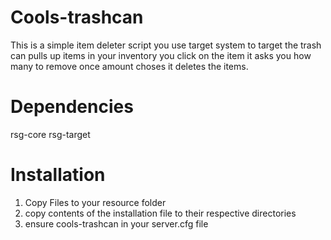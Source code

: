 # Cools-trashcan
This is a simple item deleter script you use target system to target the trash can pulls up items in your inventory you click on the item it asks you how many to remove once amount choses it deletes the items.

# Dependencies
rsg-core
rsg-target

# Installation
1. Copy Files to your resource folder
2. copy contents of the installation file to their respective directories
3. ensure cools-trashcan in your server.cfg file
